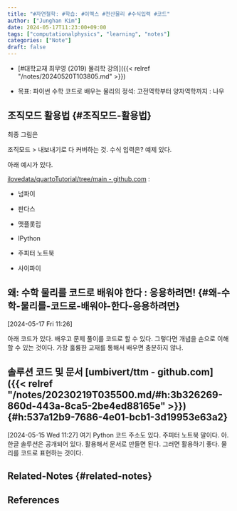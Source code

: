 ```yaml
---
title: "#자연철학: #학습: #이맥스 #전산물리 #수식입력 #코드"
author: ["Junghan Kim"]
date: 2024-05-17T11:23:00+09:00
tags: ["computationalphysics", "learning", "notes"]
categories: ["Note"]
draft: false
---
```


-   [#대학교재 최무영 (2019) 물리학 강의]({{< relref "/notes/20240520T103805.md" >}})

-   목표: 파이썬 수학 코드로 배우는 물리의 정석: 고전역학부터 양자역학까지 : 나우


## 조직모드 활용법 {#조직모드-활용법}

최종 그림은

조직모드 &gt; 내보내기로 다 커버하는 것. 수식 입력은? 예제 있다.

아래 예시가 있다.

[ilovedata/quartoTutorial/tree/main - github.com](https://github.com/ilovedata/quartoTutorial/tree/main) :

-   넘파이
-   판다스
-   맷플롯립
-   IPython

-   주피터 노트북
-   사이파이


## 왜: 수학 물리를 코드로 배워야 한다 : 응용하려면! {#왜-수학-물리를-코드로-배워야-한다-응용하려면}

<span class="timestamp-wrapper"><span class="timestamp">[2024-05-17 Fri 11:26]</span></span>

아래 코드가 있다. 배우고 문제 풀이를 코드로 할 수 있다. 그렇다면 개념을 손으로 이해 할 수 있는 것이다. 가장 훌륭한 교재를 통해서 배우면 충분하지 않나.


## 솔루션 코드 및 문서 [umbivert/ttm - github.com​]({{< relref "/notes/20230219T035500.md/#h:3b326269-860d-443a-8ca5-2be4ed88165e" >}}) {#h:537a12b9-7686-4e01-bcb1-3d19953e63a2}

<span class="timestamp-wrapper"><span class="timestamp">[2024-05-15 Wed 11:27] </span></span> 여기 Python 코드 주소도 있다. 주피터 노트북 말이다. 아. 한글 솔루션은 공개되어 있다. 활용해서 문서로 만들면 된다. 그러면 활용하기 좋다. 물리를 코드로 표현하는 것이다.


## Related-Notes {#related-notes}

## References

<style>.csl-entry{text-indent: -1.5em; margin-left: 1.5em;}</style><div class="csl-bib-body">
</div>
